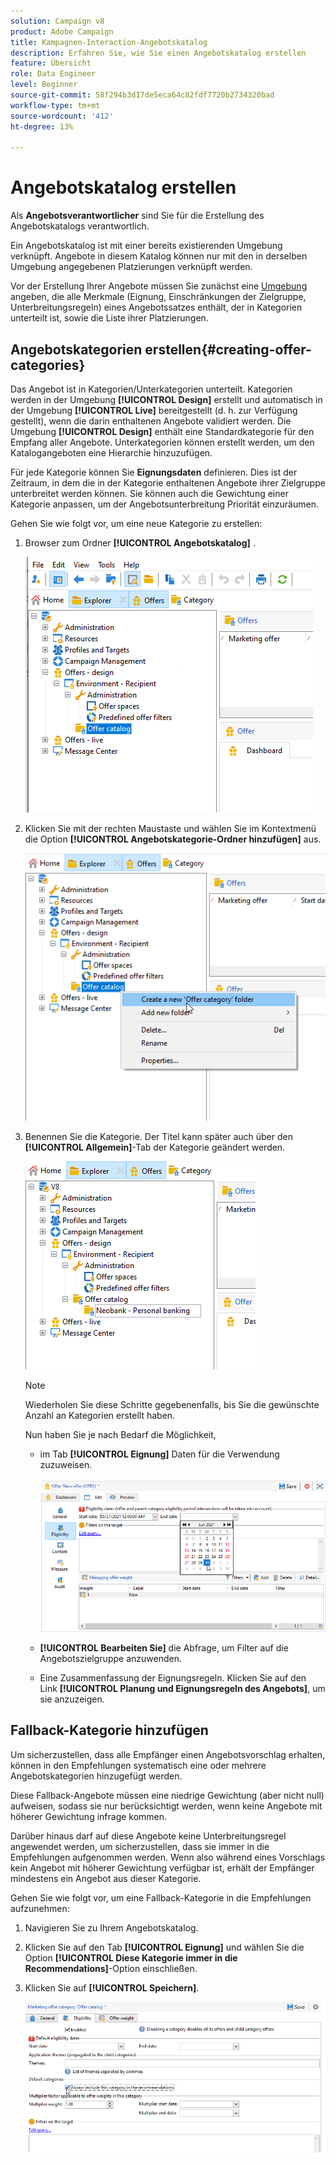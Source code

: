 ```yaml
---
solution: Campaign v8
product: Adobe Campaign
title: Kampagnen-Interaction-Angebotskatalog
description: Erfahren Sie, wie Sie einen Angebotskatalog erstellen
feature: Übersicht
role: Data Engineer
level: Beginner
source-git-commit: 58f294b3d17de5eca64c82fdf7720b2734320bad
workflow-type: tm+mt
source-wordcount: '412'
ht-degree: 13%

---
```


# Angebotskatalog erstellen

Als **Angebotsverantwortlicher** sind Sie für die Erstellung des Angebotskatalogs verantwortlich.

Ein Angebotskatalog ist mit einer bereits existierenden Umgebung verknüpft. Angebote in diesem Katalog können nur mit den in derselben Umgebung angegebenen Platzierungen verknüpft werden.

Vor der Erstellung Ihrer Angebote müssen Sie zunächst eine [Umgebung](interaction-env.md) angeben, die alle Merkmale (Eignung, Einschränkungen der Zielgruppe, Unterbreitungsregeln) eines Angebotssatzes enthält, der in Kategorien unterteilt ist, sowie die Liste ihrer Platzierungen.

## Angebotskategorien erstellen{#creating-offer-categories}

Das Angebot ist in Kategorien/Unterkategorien unterteilt. Kategorien werden in der Umgebung **[!UICONTROL Design]** erstellt und automatisch in der Umgebung **[!UICONTROL Live]** bereitgestellt (d. h. zur Verfügung gestellt), wenn die darin enthaltenen Angebote validiert werden. Die Umgebung **[!UICONTROL Design]** enthält eine Standardkategorie für den Empfang aller Angebote. Unterkategorien können erstellt werden, um den Katalogangeboten eine Hierarchie hinzuzufügen.

Für jede Kategorie können Sie **Eignungsdaten** definieren. Dies ist der Zeitraum, in dem die in der Kategorie enthaltenen Angebote ihrer Zielgruppe unterbreitet werden können. Sie können auch die Gewichtung einer Kategorie anpassen, um der Angebotsunterbreitung Priorität einzuräumen.

Gehen Sie wie folgt vor, um eine neue Kategorie zu erstellen:

1. Browser zum Ordner **[!UICONTROL Angebotskatalog]** .

   ![](assets/offer_cat_create_001.png)

1. Klicken Sie mit der rechten Maustaste und wählen Sie im Kontextmenü die Option **[!UICONTROL Angebotskategorie-Ordner hinzufügen]** aus.

   ![](assets/offer_cat_create_002.png)

1. Benennen Sie die Kategorie. Der Titel kann später auch über den **[!UICONTROL Allgemein]**-Tab der Kategorie geändert werden.

   ![](assets/offer_cat_create_003.png)

   >[!NOTE]
   >
   >Wiederholen Sie diese Schritte gegebenenfalls, bis Sie die gewünschte Anzahl an Kategorien erstellt haben.

   Nun haben Sie je nach Bedarf die Möglichkeit,

   * im Tab **[!UICONTROL Eignung]** Daten für die Verwendung zuzuweisen.

      ![](assets/offer_cat_create_004.png)

   * **[!UICONTROL Bearbeiten Sie]** die Abfrage, um Filter auf die Angebotszielgruppe anzuwenden.

   * Eine Zusammenfassung der Eignungsregeln. Klicken Sie auf den Link **[!UICONTROL Planung und Eignungsregeln des Angebots]**, um sie anzuzeigen.

## Fallback-Kategorie hinzufügen

Um sicherzustellen, dass alle Empfänger einen Angebotsvorschlag erhalten, können in den Empfehlungen systematisch eine oder mehrere Angebotskategorien hinzugefügt werden.

Diese Fallback-Angebote müssen eine niedrige Gewichtung (aber nicht null) aufweisen, sodass sie nur berücksichtigt werden, wenn keine Angebote mit höherer Gewichtung infrage kommen.

Darüber hinaus darf auf diese Angebote keine Unterbreitungsregel angewendet werden, um sicherzustellen, dass sie immer in die Empfehlungen aufgenommen werden. Wenn also während eines Vorschlags kein Angebot mit höherer Gewichtung verfügbar ist, erhält der Empfänger mindestens ein Angebot aus dieser Kategorie.

Gehen Sie wie folgt vor, um eine Fallback-Kategorie in die Empfehlungen aufzunehmen:

1. Navigieren Sie zu Ihrem Angebotskatalog.
1. Klicken Sie auf den Tab **[!UICONTROL Eignung]** und wählen Sie die Option **[!UICONTROL Diese Kategorie immer in die Recommendations]**-Option einschließen.
1. Klicken Sie auf **[!UICONTROL Speichern]**.

   ![](assets/offer_cat_default_001.png)


